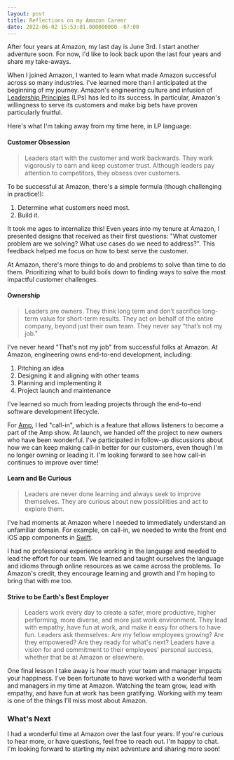 ```yaml
---
layout: post
title: Reflections on my Amazon Career
date: 2022-06-02 15:53:01.000000000 -07:00
---
```


After four years at Amazon, my last day is June 3rd. I start another
adventure soon. For now, I'd like to look back
upon the last four years and share my take-aways.

When I joined Amazon, I wanted to learn what made Amazon successful across so
many industries. I've learned more than
I anticipated at the beginning of my journey. Amazon's
engineering culture and infusion of [Leadership
Principles](https://www.amazon.jobs/en/principles) (LPs) has led to its
success. In particular, Amazon's willingness to serve its customers
and make big bets have proven particularly fruitful.

Here's what I'm taking away from my time here, in LP language:

#### Customer Obsession

> Leaders start with the customer and work backwards. They work vigorously to
earn and keep customer trust. Although leaders pay attention to competitors,
they obsess over customers.

To be successful at Amazon, there's a simple formula (though challenging in practice!):
1. Determine what customers need most.
2. Build it.

It took me ages to internalize this!
Even years into my tenure at Amazon, I presented designs that received as
their first questions: "What customer problem are we solving? What use cases
do we need to address?". This feedback helped me focus on how to best serve the
customer.

At Amazon, there's more things to do and problems to solve than time to do them.
Prioritizing what to build boils down to finding ways to solve the most
impactful customer challenges.

#### Ownership

> Leaders are owners. They think long term and don’t sacrifice long-term value
for short-term results. They act on behalf of the entire company, beyond just
their own team. They never say “that’s not my job."

I've never heard "That's not my job"
from successful folks at Amazon. At Amazon, engineering owns end-to-end development, including:
1. Pitching an idea
2. Designing it and aligning with other teams
4. Planning and implementing it
5. Project launch and maintenance

I've learned so much from leading projects through the end-to-end software
development lifecycle.

For [Amp](https://www.onamp.com/), I led "call-in", which is a feature that
allows listeners to become a part of the Amp show.
At launch, we handed off the project to new owners who have been wonderful. I've
participated in follow-up discussions about how we can keep making call-in
better for our customers, even though I'm no longer owning or leading it. I'm
looking forward to see how call-in continues to improve over time!

#### Learn and Be Curious

> Leaders are never done learning and always seek to improve themselves. They
are curious about new possibilities and act to explore them.

I've had moments at Amazon where I needed to
immediately understand an unfamiliar domain. For example, on call-in, we needed
to write the front end iOS app components in [Swift](https://developer.apple.com/swift/).

I had no professional experience working in the language and needed to lead the
effort for our team. We learned and taught ourselves the language and idioms
through online resources as we came across the problems.
To Amazon's credit, they encourage learning and growth
and I'm hoping to bring that with me too.

#### Strive to be Earth's Best Employer

> Leaders work every day to create a safer, more productive, higher performing,
more diverse, and more just work environment. They lead with empathy, have fun
at work, and make it easy for others to have fun. Leaders ask themselves: Are my
fellow employees growing? Are they empowered? Are they ready for what's next?
Leaders have a vision for and commitment to their employees' personal success,
whether that be at Amazon or elsewhere.

One final lesson I take away is how much your team and manager impacts your
happiness. I've been fortunate to have worked with a wonderful team and managers
in my time at Amazon. Watching the team grow, lead with empathy, and have fun at
work has been gratifying. Working with my team is one of the things I'll miss
most about Amazon.

### What's Next

I had a wonderful time at Amazon over the last four years. If you're curious to hear
more, or have questions, feel free to reach out. I'm happy to chat. I'm
looking forward to starting my next adventure and sharing more soon!
